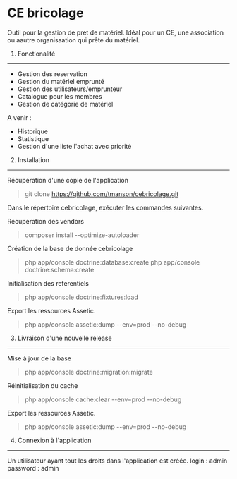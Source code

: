 CE bricolage
========================

Outil pour la gestion de pret de matériel. Idéal pour un CE, une association ou aautre organisaation qui prête du matériel.

1. Fonctionalité
----------------------------------
- Gestion des reservation
- Gestion du matériel emprunté
- Gestion des utilisateurs/emprunteur
- Catalogue pour les membres
- Gestion de catégorie de matériel

A venir :
- Historique
- Statistique
- Gestion d'une liste l'achat avec priorité

2. Installation
----------------------------------
Récupération d'une copie de l'application
> git clone https://github.com/tmanson/cebricolage.git

Dans le répertoire cebricolage, exécuter les commandes suivantes.

Récupération des vendors
> composer install --optimize-autoloader

Création de la base de donnée cebricolage
> php app/console doctrine:database:create
> php app/console doctrine:schema:create

Initialisation des referentiels
> php app/console doctrine:fixtures:load

Export les ressources Assetic.
> php app/console assetic:dump --env=prod --no-debug

3. Livraison d'une nouvelle release
----------------------------------
Mise à jour de la base
> php app/console doctrine:migration:migrate

Réinitialisation du cache
> php app/console cache:clear --env=prod --no-debug

Export les ressources Assetic.
> php app/console assetic:dump --env=prod --no-debug

4. Connexion à l'application
----------------------------------
Un utilisateur ayant tout les droits dans l'application est créée.
login : admin
password : admin

